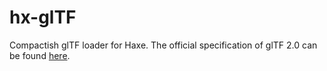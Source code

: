 # hx-glTF

Compactish glTF loader for Haxe. The official specification of glTF 2.0 can be found [here](https://github.com/KhronosGroup/glTF/tree/master/specification/2.0). 
